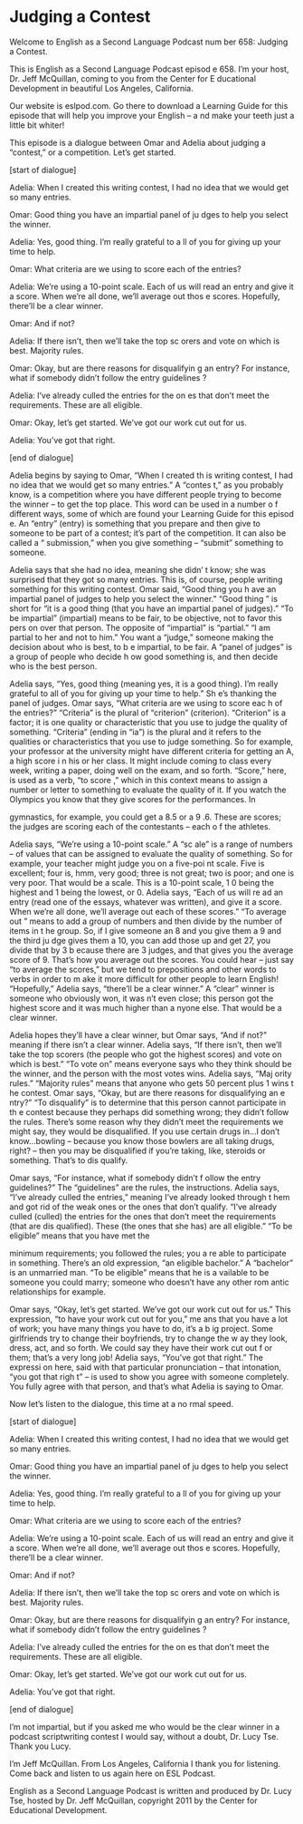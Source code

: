 # Judging a Contest

Welcome to English as a Second Language Podcast num ber 658: Judging a Contest. 

This is English as a Second Language Podcast episod e 658.  I’m your host, Dr. Jeff McQuillan, coming to you from the Center for E ducational Development in beautiful Los Angeles, California. 

Our website is eslpod.com.  Go there to download a Learning Guide for this episode that will help you improve your English – a nd make your teeth just a little bit whiter! 

This episode is a dialogue between Omar and Adelia about judging a “contest,” or a competition.  Let’s get started. 

[start of dialogue] 

Adelia:  When I created this writing contest, I had  no idea that we would get so many entries.   

Omar:  Good thing you have an impartial panel of ju dges to help you select the winner. 

Adelia:  Yes, good thing.  I’m really grateful to a ll of you for giving up your time to help.   

Omar:  What criteria are we using to score each of the entries?   

Adelia:  We’re using a 10-point scale.  Each of us will read an entry and give it a score.  When we’re all done, we’ll average out thos e scores.  Hopefully, there’ll be a clear winner. 

Omar:  And if not? 

Adelia:  If there isn’t, then we’ll take the top sc orers and vote on which is best. Majority rules. 

Omar:  Okay, but are there reasons for disqualifyin g an entry?  For instance, what if somebody didn’t follow the entry guidelines ? 

Adelia:  I’ve already culled the entries for the on es that don’t meet the requirements.  These are all eligible. 

Omar:  Okay, let’s get started.  We’ve got our work  cut out for us. 

Adelia:  You’ve got that right. 

[end of dialogue] 

Adelia begins by saying to Omar, “When I created th is writing contest, I had no idea that we would get so many entries.”  A “contes t,” as you probably know, is a competition where you have different people trying to become the winner – to get the top place.  This word can be used in a number o f different ways, some of which are found your Learning Guide for this episod e.  An “entry” (entry) is something that you prepare and then give to someone  to be part of a contest; it’s part of the competition.  It can also be called a “ submission,” when you give something – “submit” something to someone. 

Adelia says that she had no idea, meaning she didn’ t know; she was surprised that they got so many entries.  This is, of course,  people writing something for this writing contest.  Omar said, “Good thing you h ave an impartial panel of judges to help you select the winner.”  “Good thing ” is short for “it is a good thing (that you have an impartial panel of judges).”  “To  be impartial” (impartial) means to be fair, to be objective, not to favor this pers on over that person.  The opposite of “impartial” is “partial.”  “I am partial to her and not to him.”  You want a “judge,” someone making the decision about who is best, to b e impartial, to be fair.  A “panel of judges” is a group of people who decide h ow good something is, and then decide who is the best person. 

Adelia says, “Yes, good thing (meaning yes, it is a  good thing).  I’m really grateful to all of you for giving up your time to help.”  Sh e’s thanking the panel of judges. Omar says, “What criteria are we using to score eac h of the entries?”  “Criteria” is the plural of “criterion” (criterion).  “Criterion”  is a factor; it is one quality or characteristic that you use to judge the quality of  something.  “Criteria” (ending in “ia”) is the plural and it refers to the qualities or characteristics that you use to judge something.  So for example, your professor at  the university might have different criteria for getting an A, a high score i n his or her class.  It might include coming to class every week, writing a paper, doing well on the exam, and so forth.  “Score,” here, is used as a verb, “to score ,” which in this context means to assign a number or letter to something to evaluate the quality of it.  If you watch the Olympics you know that they give scores for the  performances.  In  

gymnastics, for example, you could get a 8.5 or a 9 .6.  These are scores; the judges are scoring each of the contestants – each o f the athletes.   

Adelia says, “We’re using a 10-point scale.”  A “sc ale” is a range of numbers – of values that can be assigned to evaluate the quality  of something.  So for example, your teacher might judge you on a five-poi nt scale.  Five is excellent; four is, hmm, very good; three is not great; two is  poor; and one is very poor. That would be a scale.  This is a 10-point scale, 1 0 being the highest and 1 being the lowest, or 0.  Adelia says, “Each of us will re ad an entry (read one of the essays, whatever was written), and give it a score.   When we’re all done, we’ll average out each of these scores.”  “To average out ” means to add a group of numbers and then divide by the number of items in t he group.  So, if I give someone an 8 and you give them a 9 and the third ju dge gives them a 10, you can add those up and get 27, you divide that by 3 b ecause there are 3 judges, and that gives you the average score of 9.  That’s how you average out the scores.  You could hear – just say “to average the scores,” but we tend to prepositions and other words to verbs in order to m ake it more difficult for other people to learn English!  “Hopefully,” Adelia says,  “there’ll be a clear winner.”  A “clear” winner is someone who obviously won, it was n’t even close; this person got the highest score and it was much higher than a nyone else.  That would be a clear winner. 

Adelia hopes they’ll have a clear winner, but Omar says, “And if not?” meaning if there isn’t a clear winner.  Adelia says, “If there  isn’t, then we’ll take the top scorers (the people who got the highest scores) and  vote on which is best.”  “To vote on” means everyone says who they think should be the winner, and the person with the most votes wins.  Adelia says, “Maj ority rules.”  “Majority rules” means that anyone who gets 50 percent plus 1 wins t he contest.  Omar says, “Okay, but are there reasons for disqualifying an e ntry?”  “To disqualify” is to determine that this person cannot participate in th e contest because they perhaps did something wrong; they didn’t follow the  rules.  There’s some reason why they didn’t meet the requirements we might say,  they would be disqualified. If you use certain drugs in…I don’t know…bowling – because you know those bowlers are all taking drugs, right? – then you may  be disqualified if you’re taking, like, steroids or something.  That’s to dis qualify.   

Omar says, “For instance, what if somebody didn’t f ollow the entry guidelines?” The “guidelines” are the rules, the instructions.  Adelia says, “I’ve already culled the entries,” meaning I’ve already looked through t hem and got rid of the weak ones or the ones that don’t qualify.  “I’ve already  culled (culled) the entries for the ones that don’t meet the requirements (that are dis qualified).  These (the ones that she has) are all eligible.”  “To be eligible” means that you have met the  

minimum requirements; you followed the rules; you a re able to participate in something.  There’s an old expression, “an eligible  bachelor.”  A “bachelor” is an unmarried man.  “To be eligible” means that he is a vailable to be someone you could marry; someone who doesn’t have any other rom antic relationships for example. 

Omar says, “Okay, let’s get started.  We’ve got our  work cut out for us.”  This expression, “to have your work cut out for you,” me ans that you have a lot of work; you have many things you have to do, it’s a b ig project.  Some girlfriends try to change their boyfriends, try to change the w ay they look, dress, act, and so forth.  We could say they have their work cut out f or them; that’s a very long job! Adelia says, “You’ve got that right.”  The expressi on here, said with that particular pronunciation – that intonation, “you got that righ t” – is used to show you agree with someone completely.  You fully agree with that  person, and that’s what Adelia is saying to Omar. 

Now let’s listen to the dialogue, this time at a no rmal speed. 

[start of dialogue] 

Adelia:  When I created this writing contest, I had  no idea that we would get so many entries.   

Omar:  Good thing you have an impartial panel of ju dges to help you select the winner. 

Adelia:  Yes, good thing.  I’m really grateful to a ll of you for giving up your time to help.   

Omar:  What criteria are we using to score each of the entries?   

Adelia:  We’re using a 10-point scale.  Each of us will read an entry and give it a score.  When we’re all done, we’ll average out thos e scores.  Hopefully, there’ll be a clear winner. 

Omar:  And if not? 

Adelia:  If there isn’t, then we’ll take the top sc orers and vote on which is best. Majority rules. 

Omar:  Okay, but are there reasons for disqualifyin g an entry?  For instance, what if somebody didn’t follow the entry guidelines ?  

 Adelia:  I’ve already culled the entries for the on es that don’t meet the requirements.  These are all eligible. 

Omar:  Okay, let’s get started.  We’ve got our work  cut out for us. 

Adelia:  You’ve got that right. 

[end of dialogue] 

I’m not impartial, but if you asked me who would be  the clear winner in a podcast scriptwriting contest I would say, without a doubt,  Dr. Lucy Tse.  Thank you Lucy.   

I’m Jeff McQuillan.  From Los Angeles, California I  thank you for listening.  Come back and listen to us again here on ESL Podcast. 

English as a Second Language Podcast is written and  produced by Dr. Lucy Tse, hosted by Dr. Jeff McQuillan, copyright 2011 by the  Center for Educational Development.

